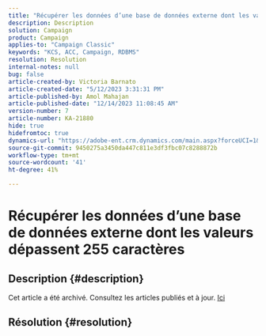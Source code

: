 ```yaml
---
title: "Récupérer les données d’une base de données externe dont les valeurs dépassent 255 caractères"
description: Description
solution: Campaign
product: Campaign
applies-to: "Campaign Classic"
keywords: "KCS, ACC, Campaign, RDBMS"
resolution: Resolution
internal-notes: null
bug: false
article-created-by: Victoria Barnato
article-created-date: "5/12/2023 3:31:31 PM"
article-published-by: Amol Mahajan
article-published-date: "12/14/2023 11:08:45 AM"
version-number: 7
article-number: KA-21880
hide: true
hidefromtoc: true
dynamics-url: "https://adobe-ent.crm.dynamics.com/main.aspx?forceUCI=1&pagetype=entityrecord&etn=knowledgearticle&id=45013b0b-daf0-ed11-8849-6045bd006ce9"
source-git-commit: 9450275a3450da447c811e3df3fbc07c8288872b
workflow-type: tm+mt
source-wordcount: '41'
ht-degree: 41%

---
```


# Récupérer les données d’une base de données externe dont les valeurs dépassent 255 caractères

## Description {#description}

Cet article a été archivé. Consultez les articles publiés et à jour. [Ici](https://experienceleague.adobe.com/search.html?lang=fr#sort=relevancy)

## Résolution {#resolution}

